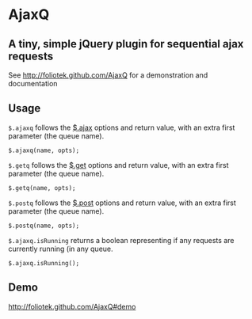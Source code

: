 # AjaxQ
## A tiny, simple jQuery plugin for sequential ajax requests

See http://foliotek.github.com/AjaxQ for a demonstration and documentation

## Usage

`$.ajaxq` follows the [$.ajax](http://api.jquery.com/jQuery.ajax/) options and return value, with an extra first parameter (the queue name).

    $.ajaxq(name, opts);
    
`$.getq` follows the [$.get](http://api.jquery.com/jQuery.get/) options and return value, with an extra first parameter (the queue name).

    $.getq(name, opts);
    
`$.postq` follows the [$.post](http://api.jquery.com/jQuery.get/) options and return value, with an extra first parameter (the queue name).

    $.postq(name, opts);
    
`$.ajaxq.isRunning` returns a boolean representing if any requests are currently running (in any queue.

    $.ajaxq.isRunning();
    
## Demo

http://foliotek.github.com/AjaxQ#demo

